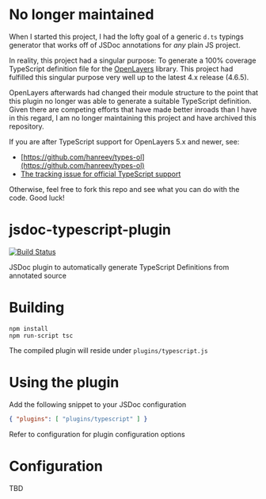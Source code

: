 # No longer maintained

When I started this project, I had the lofty goal of a generic `d.ts` typings generator that works off of JSDoc annotations for *any* plain JS project.

In reality, this project had a singular purpose: To generate a 100% coverage TypeScript definition file for the [OpenLayers](https://openlayers.org/) library. This project had fulfilled this singular purpose very well up to the latest 4.x release (4.6.5).

OpenLayers afterwards had changed their module structure to the point that this plugin no longer was able to generate a suitable TypeScript definition. Given there are competing efforts that have made better inroads than I have in this regard, I am no longer maintaining this project and have archived this repository.

If you are after TypeScript support for OpenLayers 5.x and newer, see:

 * [https://github.com/hanreev/types-ol](https://github.com/hanreev/types-ol)
 * [The tracking issue for official TypeScript support](https://github.com/openlayers/openlayers/issues/8120)

Otherwise, feel free to fork this repo and see what you can do with the code. Good luck!

# jsdoc-typescript-plugin

[![Build Status](https://travis-ci.org/jumpinjackie/jsdoc-typescript-plugin.svg)](https://travis-ci.org/jumpinjackie/jsdoc-typescript-plugin)

JSDoc plugin to automatically generate TypeScript Definitions from annotated source

# Building

    npm install
    npm run-script tsc

The compiled plugin will reside under `plugins/typescript.js`

# Using the plugin

Add the following snippet to your JSDoc configuration

```json
{ "plugins": [ "plugins/typescript" ] }
```

Refer to configuration for plugin configuration options

# Configuration

TBD
